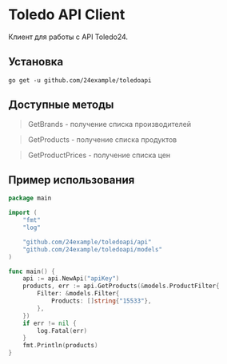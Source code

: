 # Toledo API Client

Клиент для работы с API Toledo24.

## Установка

```
go get -u github.com/24example/toledoapi
```

## Доступные методы

> GetBrands - получение списка производителей

> GetProducts - получение списка продуктов

> GetProductPrices - получение списка цен

## Пример использования

```go
package main

import (
	"fmt"
	"log"

	"github.com/24example/toledoapi/api"
	"github.com/24example/toledoapi/models"
)

func main() {
	api := api.NewApi("apiKey")
	products, err := api.GetProducts(&models.ProductFilter{
		Filter: &models.Filter{
			Products: []string{"15533"},
		},
	})
	if err != nil {
		log.Fatal(err)
	}
	fmt.Println(products)
}
```
